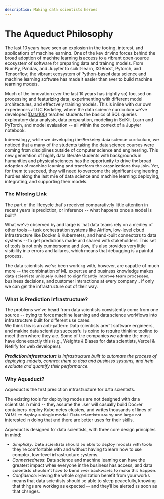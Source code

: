 ```yaml
---
description: Making data scientists heroes
---
```


# The Aqueduct Philosophy

The last 10 years have seen an explosion in the tooling, interest, and applications of machine learning. 
One of the key driving forces behind the broad adoption of machine learning is access to a vibrant open-source ecosystem of software for preparing data and training models. 
From NumPy, Pandas, and Jupyter to scikit-learn, XGBoost, Pytorch, and Tensorflow, the vibrant ecosystem of Python-based data science and machine learning software has made it easier than ever to build machine learning models.

Much of the innovation over the last 10 years has (rightly so) focused on processing and featurizing data, experimenting with different model architectures, and effectively training models. 
This is inline with our own experiences at UC Berkeley, where the data science curriculum we've developed ([Data100](www.ds100.org)) teaches students the basics of SQL queries, exploratory data analysis, data preparation, modeling in SciKit-Learn and PyTorch, and model evaluation -- all within the context of a Jupyter notebook. 

Interestingly, while we developing the Berkeley data science curriculum, we noticed that a many of the students taking the data science courses were coming from disciplines outside of computer science and engineering.
This new generation of highly data literate students with backgrounds in humanities and physical sciences has the opportunity to drive the broad adoption of machine learning and transform the organizations they join. 
Yet, for them to succeed, they will need to overcome the significant engineering hurdles along the last mile of data science and machine learning: deploying, integrating, and supporting their models.


### The Missing Link

The part of the lifecycle that's received comparatively little attention in recent years is prediction, or inference -- what happens once a model is built?&#x20;

What we've observed by and large is that data teams rely on a medley of other tools -- task orchestration systems like Airflow, low-level cloud infrastructure like Docker & Kubernetes, and hand-built connectors to data systems -- to get predictions made and shared with stakeholders. This set of tools is not only cumbersome and slow, it's also provides very little visibility into errors and failures, which means that debugging is a painful process.

The data scientists we've been working with, however, are capable of much more -- the combination of ML expertise and business knowledge makes data scientists uniquely suited to significantly improve team processes, business decisions, and customer interactions at every company... if only we can get the infrastructure out of their way.

### What is Prediction Infrastructure?

The problems we've heard from data scientists consistently come from one source -- trying to force machine learning and data science workflows into infrastructure built for different use cases.  
We think this is an anti-pattern: Data scientists aren't software engineers, and making data scientists successful is going to require thinking tooling to meet them where they are. 
Some of the companies we admire the most have done exactly this (e.g., Weights & Biases for data scientists, Vercel & Netlify for web developers).&#x20;

_**Prediction infrastructure** is infrastructure built to automate the process of deploying models, connect them to data and business systems, and help evaluate and quantify their performance._&#x20;

### Why Aqueduct?

Aqueduct is the first prediction infrastructure for data scientists.&#x20;

The existing tools for deploying models are not designed with data scientists in mind -- they assume the user will casually build Docker containers, deploy Kubernetes clusters, and writes thousands of lines of YAML to deploy a single model. 
Data scientists are by and large not interested in doing that and there are better uses for their skills.&#x20;

Aqueduct is designed for data scientists, with three core design principles in mind:

* _Simplicity_: Data scientists should be able to deploy models with tools they're comfortable with and without having to learn how to use complex, low-level infrastructure systems.
* _Connectedness_: Data science and machine learning can have the greatest impact when everyone in the business has access, and data scientists shouldn't have to bend over backwards to make this happen.
* _Confidence_: Having the whole organization benefit from your works means that data scientists should be able to sleep peacefully, knowing that things are working as expected -- and they'll be alerted as soon as that changes.&#x20;
